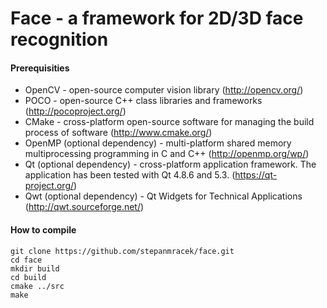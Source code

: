 # Face - a framework for 2D/3D face recognition
#### Prerequisities
* OpenCV - open-source computer vision library (http://opencv.org/)
* POCO - open-source C++ class libraries and frameworks (http://pocoproject.org/)
* CMake - cross-platform open-source software for managing the build process of software (http://www.cmake.org/)
* OpenMP (optional dependency) - multi-platform shared memory multiprocessing programming in C and C++ (http://openmp.org/wp/)
* Qt (optional dependency) - cross-platform application framework. The application has been tested with Qt 4.8.6 and 5.3. (https://qt-project.org/)
* Qwt (optional dependency) - Qt Widgets for Technical Applications (http://qwt.sourceforge.net/)

#### How to compile
    git clone https://github.com/stepanmracek/face.git
    cd face
    mkdir build
    cd build
    cmake ../src
    make

